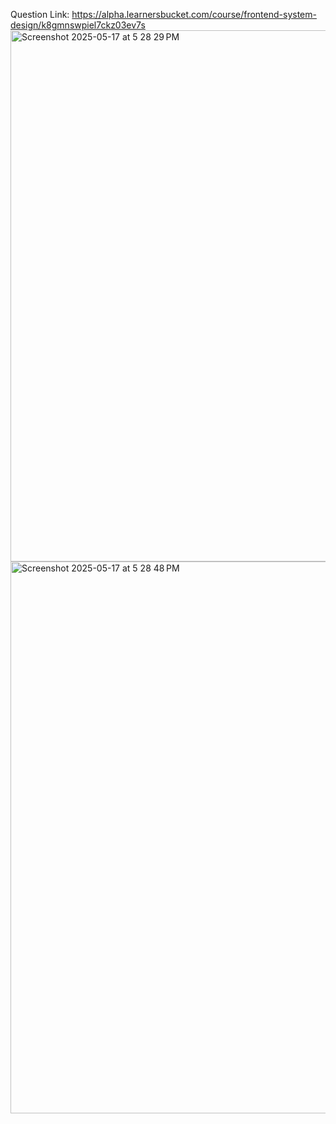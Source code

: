 Question Link: https://alpha.learnersbucket.com/course/frontend-system-design/k8gmnswpiel7ckz03ev7s
<img width="850" alt="Screenshot 2025-05-17 at 5 28 29 PM" src="https://github.com/user-attachments/assets/a61ae6ea-6df0-4280-8d84-3b1922d6d535" />
<img width="883" alt="Screenshot 2025-05-17 at 5 28 48 PM" src="https://github.com/user-attachments/assets/285bb447-b37c-4c06-8632-02888c0a365c" />
